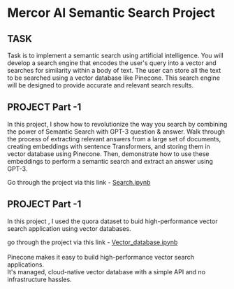 # Mercor AI Semantic Search Project 
## TASK
Task is to implement a semantic search using artificial intelligence.
You will develop a search engine that encodes the user's query into a vector and searches for similarity within a body of text.
The user can store all the text to be searched using a vector database like Pinecone. 
This search engine will be designed to provide accurate and relevant search results.

## PROJECT Part -1 
In this project, I show how to revolutionize the way you search by combining the power of Semantic Search with GPT-3 question & answer. Walk through the process of extracting relevant answers from a large set of documents, creating embeddings with sentence Transformers, and storing them in vector database using Pinecone. Then, demonstrate how to use these embeddings to perform a semantic search and extract an answer using GPT-3.

Go through the project via this link - [Search.ipynb](https://github.com/Uqbaahmad/Semantic_Search_AI/blob/main/Semantic%20Search/search.ipynb)

## PROJECT Part -1 
In this project , I used the quora dataset to buid high-performance vector search application using vector databases.

go through the project via this link - [Vector_database.ipynb](https://github.com/Uqbaahmad/Semantic_Search_AI/blob/main/Semantic%20Search/vector_database.ipynb)
<br/>
<br/>
Pinecone makes it easy to build high-performance vector search applications.<br/>
It's managed, cloud-native vector database with a simple API and no infrastructure hassles.
